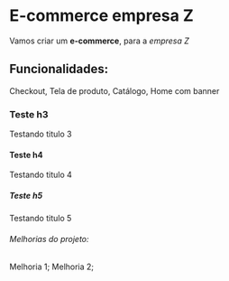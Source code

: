 # E-commerce empresa Z

Vamos criar um **e-commerce**, para a *empresa Z*

## Funcionalidades:

Checkout, Tela de produto, Catálogo, Home com banner

### Teste h3

Testando titulo 3

#### Teste h4

Testando titulo 4

##### Teste h5

Testando titulo 5

###### Melhorias do projeto:

Melhoria 1; Melhoria 2;
